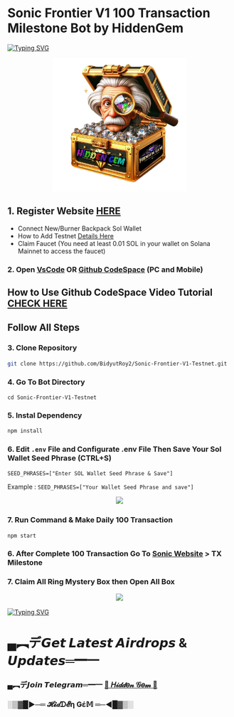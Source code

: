 # Sonic Frontier V1 100 Transaction Milestone Bot by HiddenGem

[![Typing SVG](https://readme-typing-svg.demolab.com?font=Fira+Code&pause=1000&width=435&lines=Wellcome+To+HiddenGem)](https://git.io/typing-svg)

<p align="center">
<img src='https://github.com/BidyutRoy2/BidyutRoy2/blob/main/Logo_BG.png' style="width:300px;height:300px;">
</p>

## 1. Register Website [HERE](https://t.me/hiddengemnews/9175)

- Connect New/Burner Backpack Sol Wallet
- How to Add Testnet [Details Here](https://blog.sonic.game/sonic-frontier-v1-network-setting---backpack-wallet)
- Claim Faucet (You need at least 0.01 SOL in your wallet on Solana Mainnet to access the faucet)

### 2. Open [VsCode](https://code.visualstudio.com/download) OR [Github CodeSpace](https://github.com/codespaces) (PC and Mobile)

## How to Use Github CodeSpace Video Tutorial [CHECK HERE](https://t.me/AiHiddenGem/11701)

## Follow All Steps

### 3. Clone Repository

```bash
git clone https://github.com/BidyutRoy2/Sonic-Frontier-V1-Testnet.git
```

### 4. Go To Bot Directory
```
cd Sonic-Frontier-V1-Testnet
```

### 5. Instal Dependency

```bash
npm install
```

### 6. Edit `.env` File and Configurate .env File Then Save Your Sol Wallet Seed Phrase (CTRL+S)
```
SEED_PHRASES=["Enter SOL Wallet Seed Phrase & Save"]
```
Example : `SEED_PHRASES=["Your Wallet Seed Phrase and save"]`

<p align="center">
<img src='Trick.jpg' width='900'>
</p>

### 7. Run Command & Make Daily 100 Transaction

```bash
npm start
```

### 6. After Complete 100 Transaction Go To [Sonic Website](https://odyssey.sonic.game/?join=hjuFml) > TX Milestone
### 7. Claim All Ring Mystery Box then Open All Box

<p align="center">
<img src='2024-11-11_011706.jpg' width='900'>
</p>


[![Typing SVG](https://readme-typing-svg.demolab.com?font=Fira+Code&pause=1000&width=435&lines=Wellcome+To+HiddenGem)](https://git.io/typing-svg)


# ▄︻デ𝙂𝙚𝙩 𝙇𝙖𝙩𝙚𝙨𝙩 𝘼𝙞𝙧𝙙𝙧𝙤𝙥𝙨 & 𝙐𝙥𝙙𝙖𝙩𝙚𝙨═━一

### ▄︻デ𝙅𝙤𝙞𝙣 𝙏𝙚𝙡𝙚𝙜𝙧𝙖𝙢═━一 [🎀  𝐻𝒾𝒹𝒹𝑒𝓃 𝒢𝑒𝓂  🎀](https://t.me/hiddengemnews) 

### ░▒▓█►─═  𝓗𝓲𝒹ᗪ𝓔η Ǥέ𝕄 ═─◄█▓▒░
